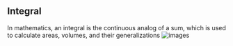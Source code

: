 ## Integral 
In mathematics, an integral is the continuous analog of a sum, which is used to calculate areas, volumes, and their generalizations
![images](https://github.com/user-attachments/assets/6dbdab78-0156-4429-bc5f-ba58f7be59f9)
